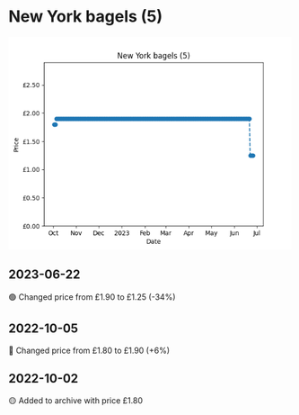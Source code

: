 # New York bagels (5)
![](charts/product-23476011.png)
## 2023-06-22
🟢 Changed price from £1.90 to £1.25 (-34%)
## 2022-10-05
🔴 Changed price from £1.80 to £1.90 (+6%)
## 2022-10-02
🟡 Added to archive with price £1.80